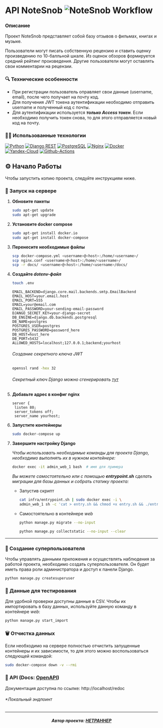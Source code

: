 # API NoteSnob ![NoteSnob Workflow](https://github.com/HETPAHHEP/api_notesnob/actions/workflows/notesnob_workflow.yml/badge.svg)

### Описание

Проект NoteSnob представляет собой базу отзывов о фильмах, книгах и музыке.

Пользователи могут писать собственную рецензию и ставить оценку произведению по 10-балльной шкале.
Из оценок обзоров формируется средний рейтинг произведения. 
Другие пользователи могут оставлять свои комментарии на рецензии.

### 🔍 Технические особенности

* При регистрации пользователь оправляет свои данные (username, email), после чего получает на почту
код. 
* Для получения JWT токена аутентификации необходимо отправить username и полученный код с почты.
* Для аутентификации используется **_только Access токен_**. Если необходимо получить токен снова, 
то для этого отправляется новый код на почту.


### 👨‍💻 Использованные технологии

[![Python][Python-badge]][Python-url]
[![Django REST][DRF-badge]][DRF-url]
[![PostgreSQL][Postgres-badge]][Postgres-url]
[![Nginx][Nginx-badge]][Nginx-url]
[![Docker][Docker-badge]][Docker-url]
[![Yandex-Cloud][Yandex-Cloud-badge]][Yandex-Cloud-url]
[![Github-Actions][Github-Actions-badge]][Github-Actions-url]

## ⚙ Начало Работы

Чтобы запустить копию проекта, следуйте инструкциям ниже.


### 🚀 Запуск на сервере

1. **Обновите пакеты**
   
   ```bash
   sudo apt-get update
   sudo apt-get upgrade
   ```

2. **Установите docker compose**
   
   ```bash
   sudo apt-get install docker.io
   sudo apt-get install docker-compose
   ```

3. **Перенесите необходимые файлы**
   
   ```bash
   scp docker-compose.yml <username>@<host>:/home/<username>/
   scp nginx.conf <username>@<host>:/home/<username>/
   scp -r docs/ <username>@<host>:/home/<username>/docs/
   ```

4. **Создайте *dotenv-файл***

   ```bash
   touch .env
   ```

   ```dotenv
   EMAIL_BACKEND=django.core.mail.backends.smtp.EmailBackend
   EMAIL_HOST=your.email.host
   EMAIL_PORT=555
   EMAIL=your@email.com
   EMAIL_PASSWORD=your-sending-email-password
   DJANGO_SECRET_KEY=your-django-secret
   DB_ENGINE=django.db.backends.postgresql
   DB_NAME=postgres
   POSTGRES_USER=postgres
   POSTGRES_PASSWORD=password_here
   DB_HOST=host_here
   DB_PORT=5432
   ALLOWED_HOSTS=localhost;127.0.0.1;backend;yourhost
   ```
   ###### *Создание секретного ключа JWT*

    ```bash
    openssl rand -hex 32
    ```
   
   ###### *Секретный ключ Django можно сгенерировать [тут](https://djecrety.ir/)*

5. **Добавьте адрес в конфиг nginx**

   ```nginx
   server {
    listen 80;
    server_tokens off;
    server_name yourhost;
   ```

6. **Запустите контейнеры**

   ```bash
   sudo docker-compose up
   ```  

7. **Завершите настройку Django**

   _Чтобы использовать необходимые команды для проекта Django, необходимо выполнять их 
   в нужном контейнере:_
   
   ```bash
   docker exec -it admin_web_1 bash  # имя для примера
   ```

   _Вы можете самостоятельно или с помощью **_entrypoint.sh_** сделать миграции для базы данных
   и собрать статику проекта:_


   - Запустив скрипт
      ```bash
      cat infra/entrypoint.sh | sudo docker exec -i \
      admin_web_1 sh -c 'cat > entry.sh && chmod +x entry.sh && ./entry.sh'
      ```
   - Самостоятельно в контейнере _web_
      ```bash
      python manage.py migrate --no-input
      ```
   
      ```bash
      python manage.py collectstatic --no-input --clear
      ```


---

### 💪 Создание суперпользователя

Чтобы управлять данными приложения и осуществлять наблюдения за работой проекта, необходимо
создать суперпользователя. Он будет иметь права роли администратора и доступ к панели Django. 

```bash
python manage.py createsuperuser
```

### 📇 Данные для тестирования

Для удобной проверки доступны данные в CSV. Чтобы их импортировать в базу данных,
используйте данную команду в контейнере _web_:

```bash
python manage.py start_import
```

### 🗑 Отчистка данных

Если необходимо на сервере полностью отчистить запущенные контейнеры и их зависимости,
то для этого можно воспользоваться следующей командой:

```bash
sudo docker-compose down -v --rmi
```

### 📖 API (Docs: [OpenAPI](notesnob_api/static/redoc_notesnob.yaml))

Документация доступна по ссылке: http://localhost/redoc

   ###### **Локальный эндпоинт*


---

<h5 align="center">
Автор проекта: <a href="https://github.com/HETPAHHEP">HETPAHHEP</a>
</h5>

<!-- MARKDOWN BADGES & URLs -->
[Python-badge]: https://img.shields.io/badge/Python-4db8ff?style=for-the-badge&logo=python&logoColor=%23ffeb3b

[Python-url]: https://www.python.org/

[Gunicorn-badge]: https://img.shields.io/badge/gunicorn-%298729.svg?style=for-the-badge&logo=gunicorn&logoColor=white

[Gunicorn-url]: https://gunicorn.org/

[Postgres-badge]: https://img.shields.io/badge/postgres-%23316192.svg?style=for-the-badge&logo=postgresql&logoColor=white

[Postgres-url]: https://www.postgresql.org/

[Docker-badge]: https://img.shields.io/badge/docker-%230db7ed.svg?style=for-the-badge&logo=docker&logoColor=white

[Docker-url]: https://www.docker.com/

[Nginx-badge]: https://img.shields.io/badge/nginx-%23009639.svg?style=for-the-badge&logo=nginx&logoColor=white

[Nginx-url]: https://nginx.org

[DRF-badge]: https://img.shields.io/badge/Django_REST-f44336?style=for-the-badge&logo=django

[DRF-url]: https://www.django-rest-framework.org

[Yandex-Cloud-badge]: https://img.shields.io/badge/Yandex_Cloud-white?style=for-the-badge

[Yandex-Cloud-url]: https://cloud.yandex.ru

[Github-Actions-badge]: https://img.shields.io/badge/Github_Actions-%239c27b0?style=for-the-badge&logo=github%20actions&logoColor=white

[Github-Actions-url]: https://github.com/features/actions